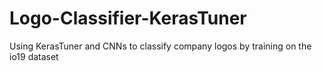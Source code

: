 # Logo-Classifier-KerasTuner
Using KerasTuner and CNNs to classify company logos by training on the io19 dataset
